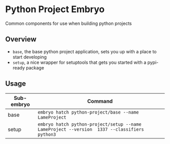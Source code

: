 # Python Project Embryo
Common components for use when building python projects

## Overview
- `base`, the base python project application, sets you up with a place to start developing
- `setup`, a nice wrapper for setuptools that gets you started with a pypi-ready package

## Usage
Sub-embryo | Command
-----|------
base | `embryo hatch python-project/base --name LameProject`
setup | `embryo hatch python-project/setup --name LameProject --version  1337 --classifiers python3`
